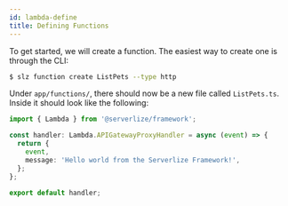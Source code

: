 ```yaml
---
id: lambda-define
title: Defining Functions
---
```


To get started, we will create a function. The easiest way to create one is
through the CLI:

```bash
$ slz function create ListPets --type http
```

Under `app/functions/`, there should now be a new file called `ListPets.ts`.
Inside it should look like the following:

```typescript
import { Lambda } from '@serverlize/framework';

const handler: Lambda.APIGatewayProxyHandler = async (event) => {
  return {
    event,
    message: 'Hello world from the Serverlize Framework!',
  };
};

export default handler;
```
